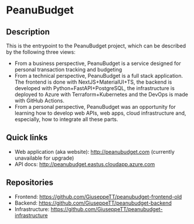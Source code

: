 # PeanuBudget

## Description

This is the entrypoint to the PeanuBudget project, which can be described by the following three views:

- From a business perspective, PeanuBudget is a service designed for personal transaction tracking and budgeting
- From a technical perspective, PeanuBudget is a full stack application. The frontend is done with NextJS+MaterialUI+TS, the backend is developed with Python+FastAPI+PostgreSQL, the infrastructure is deployed to Azure with Terraform+Kubernetes and the DevOps is made with GitHub Actions.
- From a personal perspective, PeanuBudget was an opportunity for learning how to develop web APIs, web apps, cloud infrastructure and, especially, how to integrate all these parts.

## Quick links

- Web application (aka website): http://peanubudget.com (currently unavailable for upgrade)
- API docs: http://peanubudget.eastus.cloudapp.azure.com

## Repositories

- Frontend: https://github.com/GiuseppeTT/peanubudget-frontend-old
- Backend: https://github.com/GiuseppeTT/peanubudget-backend
- Infrastructure: https://github.com/GiuseppeTT/peanubudget-infrastructure
